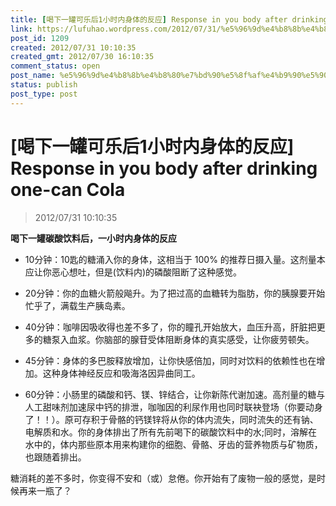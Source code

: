```yaml
---
title: [喝下一罐可乐后1小时内身体的反应] Response in you body after drinking one-can Cola
link: https://lufuhao.wordpress.com/2012/07/31/%e5%96%9d%e4%b8%8b%e4%b8%80%e7%bd%90%e5%8f%af%e4%b9%90%e5%90%8e1%e5%b0%8f%e6%97%b6%e5%86%85%e8%ba%ab%e4%bd%93%e7%9a%84%e5%8f%8d%e5%ba%94-response-in-you-body-after-drinking-one-can-cola/
post_id: 1209
created: 2012/07/31 10:10:35
created_gmt: 2012/07/30 16:10:35
comment_status: open
post_name: %e5%96%9d%e4%b8%8b%e4%b8%80%e7%bd%90%e5%8f%af%e4%b9%90%e5%90%8e1%e5%b0%8f%e6%97%b6%e5%86%85%e8%ba%ab%e4%bd%93%e7%9a%84%e5%8f%8d%e5%ba%94-response-in-you-body-after-drinking-one-can-cola
status: publish
post_type: post
---
```


# [喝下一罐可乐后1小时内身体的反应] Response in you body after drinking one-can Cola

> 2012/07/31 10:10:35

**喝下一罐碳酸饮料后，一小时内身体的反应**

* 10分钟：10匙的糖涌入你的身体，这相当于 100% 的推荐日摄入量。这剂量本应让你恶心想吐，但是(饮料内)的磷酸阻断了这种感觉。

* 20分钟：你的血糖火箭般飚升。为了把过高的血糖转为脂肪，你的胰腺要开始忙乎了，满载生产胰岛素。

* 40分钟：咖啡因吸收得也差不多了，你的瞳孔开始放大，血压升高，肝脏把更多的糖泵入血浆。你脑部的腺苷受体阻断身体的真实感受，让你疲劳顿失。

* 45分钟：身体的多巴胺释放增加，让你快感倍加，同时对饮料的依赖性也在增加。这种身体神经反应和吸海洛因异曲同工。

* 60分钟：小肠里的磷酸和钙、镁、锌结合，让你新陈代谢加速。高剂量的糖与人工甜味剂加速尿中钙的排泄，咖咖因的利尿作用也同时联袂登场（你要动身了！！）。原可存积于骨骼的钙镁锌将从你的体内流失，同时流失的还有钠、电解质和水。你的身体排出了所有先前喝下的碳酸饮料中的水;同时，溶解在水中的，体内那些原本用来构建你的细胞、骨骼、牙齿的营养物质与矿物质，也跟随着排出。

糖消耗的差不多时，你变得不安和（或）怠倦。你开始有了废物一般的感觉，是时候再来一瓶了？
